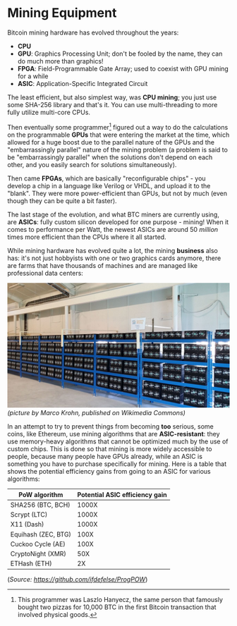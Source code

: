 # Mining Equipment

Bitcoin mining hardware has evolved throughout the years:

- **CPU**
- **GPU**: Graphics Processing Unit; don't be fooled by the name, they can do much more than graphics!
- **FPGA**: Field-Programmable Gate Array; used to coexist with GPU mining for a while
- **ASIC**: Application-Specific Integrated Circuit

The least efficient, but also simplest way, was **CPU mining**; you just use some SHA-256 library and that's it. You can use multi-threading to more fully utilize multi-core CPUs.

Then eventually some programmer[^1] figured out a way to do the calculations on the programmable **GPUs** that were entering the market at the time, which allowed for a huge boost due to the parallel nature of the GPUs and the "embarrassingly parallel" nature of the mining problem (a problem is said to be "embarrassingly parallel" when the solutions don't depend on each other, and you easily search for solutions simultaneously).

Then came **FPGAs**, which are basically "reconfigurable chips" - you develop a chip in a language like Verilog or VHDL, and upload it to the "blank". They were more power-efficient than GPUs, but not by much (even though they can be quite a bit faster).

The last stage of the evolution, and what BTC miners are currently using, are **ASICs**: fully custom silicon developed for one purpose - mining! When it comes to performance per Watt, the newest ASICs are around 50 *million* times more efficient than the CPUs where it all started.

While mining hardware has evolved quite a lot, the mining **business** also has: it's not just hobbyists with one or two graphics cards anymore, there are farms that have thousands of machines and are managed like professional data centers:

![](/content/part-1-blockchain-networks-concepts/mining-and-mining-pools/Cryptocurrency_Mining_Farm.jpg)
*(picture by Marco Krohn, published on Wikimedia Commons)*

In an attempt to try to prevent things from becoming **too** serious, some coins, like Ethereum, use mining algorithms that are **ASIC-resistant**: they use memory-heavy algorithms that cannot be optimized much by the use of custom chips. This is done so that mining is more widely accessible to people, because many people have GPUs already, while an ASIC is something you have to purchase specifically for mining. Here is a table that shows the potential efficiency gains from going to an ASIC for various algorithms:

| PoW algorithm     | Potential ASIC efficiency gain |
|-------------------|--------------------------------|
| SHA256 (BTC, BCH) | 1000X                          |
| Scrypt (LTC)      | 1000X                          |
| X11 (Dash)        | 1000X                          |
| Equihash (ZEC, BTG) | 100X                         |
| Cuckoo Cycle (AE) | 100X                           |
| CryptoNight (XMR) | 50X                            |
| ETHash (ETH)      | 2X                             |

(*Source: https://github.com/ifdefelse/ProgPOW*)

[^1]: This programmer was Laszlo Hanyecz, the same person that famously bought two pizzas for 10,000 BTC in the first Bitcoin transaction that involved physical goods.